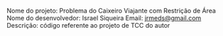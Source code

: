 Nome do projeto: Problema do Caixeiro Viajante com Restrição de Área
Nome do desenvolvedor: Israel Siqueira
Email: jrmeds@gmail.com
Descrição: código referente ao projeto de TCC do autor 